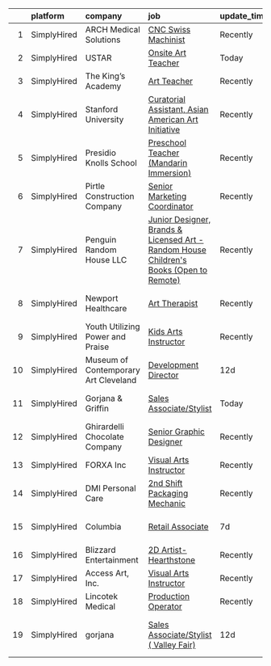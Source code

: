 

|    | platform    | company                              | job                                                                                                                                                                                            | update_time   | location                      |
|---:|:------------|:-------------------------------------|:-----------------------------------------------------------------------------------------------------------------------------------------------------------------------------------------------|:--------------|:------------------------------|
|  1 | SimplyHired | ARCH Medical Solutions               | [CNC Swiss Machinist](https://www.simplyhired.com/job/DvbsAS95f7_ys1BFGkGkLVs7jafwupV7a51hMd9nvG4Ut77KHkd2aQ?q=visual+art)                                                                     | Recently      | Seabrook, NH                  |
|  2 | SimplyHired | USTAR                                | [Onsite Art Teacher](https://www.simplyhired.com/job/zxQQCFm4WXITnqvC-cXhL-WoASmoNFowwKowJQuWVLdxU20jAN8fvQ?q=visual+art)                                                                      | Today         | San Jose, CA                  |
|  3 | SimplyHired | The King’s Academy                   | [Art Teacher](https://www.simplyhired.com/job/W5J_5qMY8gRzdkuUPRK6gfYooJXDpZhSvbOJ09NetxYrlFFJSXwLVQ?q=visual+art)                                                                             | Recently      | Sunnyvale, CA                 |
|  4 | SimplyHired | Stanford University                  | [Curatorial Assistant, Asian American Art Initiative](https://www.simplyhired.com/job/2KkJR_XyEKP-OlJ92TahAiola6zSpoIoA2Gb2DgyTetj76zDfWMReA?q=visual+art)                                     | Recently      | Stanford, CA                  |
|  5 | SimplyHired | Presidio Knolls School               | [Preschool Teacher (Mandarin Immersion)](https://www.simplyhired.com/job/TjDR0_5unIGKiJo-VCj6ZfKTn2Zk-R2QpynsSU9VPawpL7Qd-MN3Cw?q=visual+art)                                                  | Recently      | San Francisco, CA             |
|  6 | SimplyHired | Pirtle Construction Company          | [Senior Marketing Coordinator](https://www.simplyhired.com/job/TEUcflZaEukF8Mqv7UUPoUXyQaVpkWqzk2xSDhaWfU1hx6zIOrSXiQ?q=visual+art)                                                            | Recently      | Fort Lauderdale, FL           |
|  7 | SimplyHired | Penguin Random House LLC             | [Junior Designer, Brands & Licensed Art - Random House Children's Books (Open to Remote)](https://www.simplyhired.com/job/gH3waUaaEZWiJ28DEHFm7xKrgWmuMXpgd-FdbKc3X12hyKTLyKUXBQ?q=visual+art) | Recently      | New York, NY                  |
|  8 | SimplyHired | Newport Healthcare                   | [Art Therapist](https://www.simplyhired.com/job/OLpVM6CgWdynomsqQe3BK6wJoGG8msbUNtfsLmmuh3yUkyiyCmhs-g?q=visual+art)                                                                           | Recently      | Port Townsend, WA             |
|  9 | SimplyHired | Youth Utilizing Power and Praise     | [Kids Arts Instructor](https://www.simplyhired.com/job/i1S65hpEdYHNEFU2Uq6PZkHZOgItE5bpqzAJCheoEl_6PQVLETgtDg?q=visual+art)                                                                    | Recently      | Santa Clara, CA               |
| 10 | SimplyHired | Museum of Contemporary Art Cleveland | [Development Director](https://www.simplyhired.com/job/vIDjL-QhT1FUPNI4kZlIsXBD7yU5OfeOHVi-STtyfqD3rXKDO-yZJw?q=visual+art)                                                                    | 12d           | Cleveland, OH                 |
| 11 | SimplyHired | Gorjana & Griffin                    | [Sales Associate/Stylist](https://www.simplyhired.com/job/rSrqgQ7EAE9NHbOdWLpFE7Tb1wJWNVmwBy37p2Mg17xyktRKwdn00w?q=visual+art)                                                                 | Today         | San Jose, CA +4 locations     |
| 12 | SimplyHired | Ghirardelli Chocolate Company        | [Senior Graphic Designer](https://www.simplyhired.com/job/INZj1RwZuVtR5dWO0moJTYfQh93qPwaJ9-z_GSOgfq0IwO3ogwHI5g?q=visual+art)                                                                 | Recently      | San Leandro, CA               |
| 13 | SimplyHired | FORXA Inc                            | [Visual Arts Instructor](https://www.simplyhired.com/job/ezwfSWrLyxC_U3hVcZ_Fveb2sya2Qr5ujXPDsiPt6V2T0ZR04Y8cxw?q=visual+art)                                                                  | Recently      | Salinas, CA                   |
| 14 | SimplyHired | DMI Personal Care                    | [2nd Shift Packaging Mechanic](https://www.simplyhired.com/job/Q58tGNSD6nikr7OmAkoYYm2A-0CjacQ2SLQYNtd0IqpEyWMFfZoGYQ?q=visual+art)                                                            | Recently      | Wharton, NJ                   |
| 15 | SimplyHired | Columbia                             | [Retail Associate](https://www.simplyhired.com/job/PcF7uvTR_D0c9k0PYsszCWx4S_qH8_NiEQAQyaPpMcpvsJqloLy0hQ?q=visual+art)                                                                        | 7d            | Milpitas, CA +14 locations    |
| 16 | SimplyHired | Blizzard Entertainment               | [2D Artist- Hearthstone](https://www.simplyhired.com/job/SpjQg9-PvboofN0JlAeM71jaQH3HpN8een9NhJPNcE2GrJiS1WEs9A?q=visual+art)                                                                  | Recently      | Irvine, CA                    |
| 17 | SimplyHired | Access Art, Inc.                     | [Visual Arts Instructor](https://www.simplyhired.com/job/AhB5tQmMRUWR9LIGfb-SjWhvFCTFG7b2CWLlH3Fp9zwQmYrSplI_mQ?q=visual+art)                                                                  | Recently      | Baltimore, MD                 |
| 18 | SimplyHired | Lincotek Medical                     | [Production Operator](https://www.simplyhired.com/job/9za2pjRV09m-5iv9gHfX0AxJrmkc9FjUSwHT46v3qWWG2XRXxTO-Mg?q=visual+art)                                                                     | Recently      | Molalla, OR                   |
| 19 | SimplyHired | gorjana                              | [Sales Associate/Stylist ( Valley Fair)](https://www.simplyhired.com/job/kpRsH-IDvHSGsoAxuxeX4Cp0iCVSYT6lusFhQnY2H7D1bBxkX7zMtg?q=visual+art)                                                  | 12d           | Santa Clara, CA +31 locations |